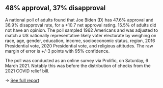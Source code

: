 ## 48% approval, 37% disapproval 

A national poll of adults found that Joe Biden (D) has 47.6% approval and 36.9% disapproval rate, for a +10.7 net approval rating. 15.5% of adults did not have an opinion. The poll sampled 1962 Americans and was adjusted to match a US nationally representative likely voter electorate by weighing on race, age, gender, education, income, socioeconomic status, region, 2016 Presidential vote, 2020 Presidential vote, and religious attitudes. The raw margin of error is +/-3 points with 95% confidence.

The poll was conducted as an online survey via Prolific, on Saturday, 6 March 2021. Notably this was before the distribution of checks from the 2021 COVID relief bill.

-> [See full report](https://github.com/peterhurford/biden_approval_poll_2021/blob/master/report.pdf)
